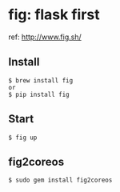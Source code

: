 # fig: flask first

ref: http://www.fig.sh/

## Install

```shell
$ brew install fig
or
$ pip install fig
```


## Start

```shell
$ fig up
```


## fig2coreos

```shell
$ sudo gem install fig2coreos
```
